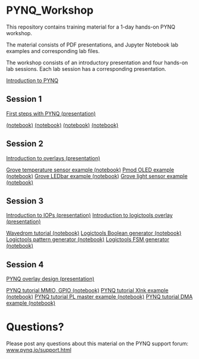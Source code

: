 # PYNQ_Workshop

This repository contains training material for a 1-day hands-on PYNQ workshop. 

The material consists of PDF presentations, and Jupyter Notebook lab examples and corresponding lab files. 

The workshop consists of an introductory presentation and four hands-on lab sessions. Each lab session has a corresponding presentation. 

<a href="01_PYNQ_Workshop_introduction.pdf">Introduction to PYNQ<a/>

## Session 1

<a href="Session_1/PYNQ_Workshop_First_steps.pdf">First steps with PYNQ (presentation)<a/>

<a href="Session_1/1_getting_started_with_Jupyter_Notebooks.ipynb">(notebook)</a>
<a href="Session_1/2_getting_started_with_IPython.ipynb">(notebook)</a>
<a href="Session_1/3_Exploring_PYNQ-Z1.ipynb">(notebook)</a>
<a href="Session_1/4_Programming_onboard_peripherals.ipynb">(notebook)</a>

## Session 2

<a href="Session_2/PYNQ_Workshop_Introduction_To_Overlays.pdf">Introduction to overlays (presentation)<a/>

<a href="Session_2/1_pmod_grove_tmp.ipynb">Grove temperature sensor example (notebook)</a>
<a href="Session_2/2_pmod_oled_example.ipynb">Pmod OLED example (notebook)</a>
<a href="Session_2/3_pmod_grove_ledbar.ipynb">Grove LEDbar example (notebook)</a>
<a href="Session_2/4_pmod_grove_light.ipynb">Grove light sensor example (notebook)</a>

## Session 3

<a href="Session_3/PYNQ_Workshop_IOPs.pdf">Introduction to IOPs (presentation)<a/>
<a href="Session_3/PYNQ_Workshop_logictools.pdf">Introduction to logictools overlay (presentation)<a/>

<a href="Session_3/1_wavedrom_tutorial.ipynb">Wavedrom tutorial (notebook)</a>
<a href="Session_3/2_boolean_generator.ipynb">Logictools Boolean generator (notebook)</a>
<a href="Session_3/3_pattern_generator.ipynb">Logictools pattern generator (notebook)</a>
<a href="Session_3/4_fsm_generator.ipynb">Logictools FSM generator (notebook)</a>

## Session 4

<a href="Session_4/PYNQ_Workshop_overlay_design_methodology.pdf">PYNQ overlay design (presentation)<a/>

<a href="Session_4/1_pynqtutorial_gpio_mmio.ipynb">PYNQ tutorial MMIO, GPIO (notebook)</a>
<a href="Session_4/2_basic_xlnk_example.ipynb">PYNQ tutorial Xlnk example (notebook)</a>
<a href="Session_4/3_xlnk_with_pl_master_example.ipynb">PYNQ tutorial PL master example (notebook)</a>
<a href="Session_4/4_pynqtutorial_dma.ipynb">PYNQ tutorial DMA example (notebook)</a>

# Questions?

Please post any questions about this material on the PYNQ support forum: www.pynq.io/support.html
